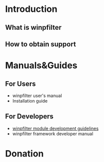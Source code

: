 # Introduction

## What is winpfilter

## How to obtain support

# Manuals&Guides
## For Users
* winpfilter user's manual
* Installation guide

## For Developers
* [winpfilter module development guidelines](/module_dev/)
* winpfilter framework developer manual

# Donation